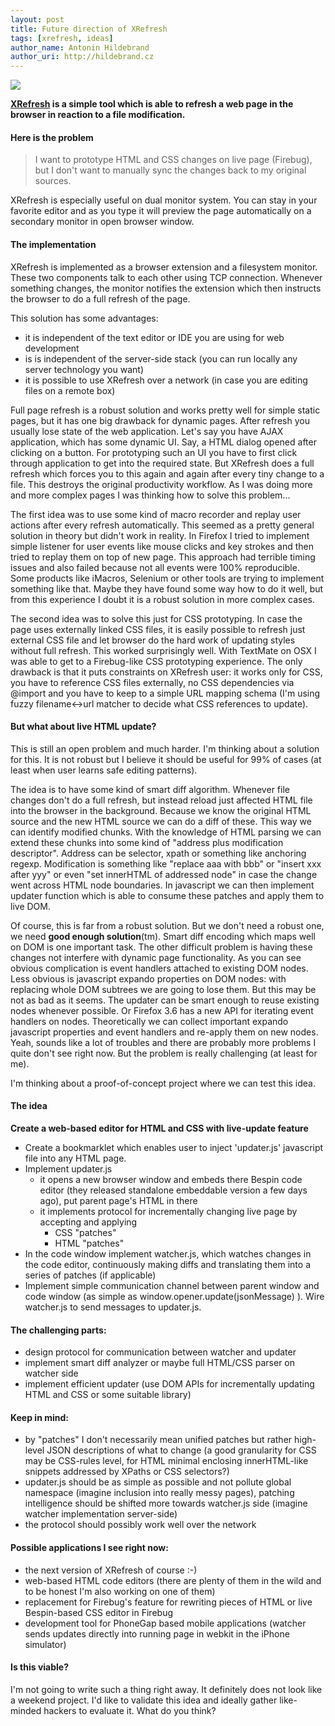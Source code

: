 ```yaml
---
layout: post
title: Future direction of XRefresh
tags: [xrefresh, ideas]
author_name: Antonin Hildebrand
author_uri: http://hildebrand.cz
---
```


<img src="{{site.url}}/base/img/icons/xrefresh-64.png" class="intro-icon"/>

**[XRefresh](http://xrefresh.binaryage.com) is a simple tool which is able to refresh a web page in the browser in reaction to a file modification.**

#### Here is the problem

> I want to prototype HTML and CSS changes on live page (Firebug), but I don't want to manually sync the changes back to my original sources.

XRefresh is especially useful on dual monitor system. You can stay in your favorite editor and as you type it will preview the page automatically on a secondary monitor in open browser window.

#### The implementation

XRefresh is implemented as a browser extension and a filesystem monitor. These two components talk to each other using TCP connection. Whenever something changes, the monitor notifies the extension which then instructs the browser to do a full refresh of the page.

This solution has some advantages:

* it is independent of the text editor or IDE you are using for web development
* is is independent of the server-side stack (you can run locally any server technology you want)
* it is possible to use XRefresh over a network (in case you are editing files on a remote box)

Full page refresh is a robust solution and works pretty well for simple static pages, but it has one big drawback for dynamic pages. After refresh you usually lose state of the web application. Let's say you have AJAX application, which has some dynamic UI. Say, a HTML dialog opened after clicking on a button. For prototyping such an UI you have to first click through application to get into the required state. But XRefresh does a full refresh which forces you to this again and again after every tiny change to a file. This destroys the original productivity workflow. As I was doing more and more complex pages I was thinking how to solve this problem...

The first idea was to use some kind of macro recorder and replay user actions after every refresh automatically. This seemed as a pretty general solution in theory but didn't work in reality. In Firefox I tried to implement simple listener for user events like mouse clicks and key strokes and then tried to replay them on top of new page. This approach had terrible timing issues and also failed because not all events were 100% reproducible. Some products like iMacros, Selenium or other tools are trying to implement something like that. Maybe they have found some way how to do it well, but from this experience I doubt it is a robust solution in more complex cases.

The second idea was to solve this just for CSS prototyping. In case the page uses externally linked CSS files, it is easily possible to refresh just external CSS file and let browser do the hard work of updating styles without full refresh. This worked surprisingly well. With TextMate on OSX I was able to get to a Firebug-like CSS prototyping experience. The only drawback is that it puts constraints on XRefresh user: it works only for CSS, you have to reference CSS files externally, no CSS dependencies via @import and you have to keep to a simple URL mapping schema (I'm using fuzzy filename&lt;-&gt;url matcher to decide what CSS references to update).

#### But what about live HTML update? 

This is still an open problem and much harder. I'm thinking about a solution for this. It is not robust but I believe it should be useful for 99% of cases (at least when user learns safe editing patterns).

The idea is to have some kind of smart diff algorithm. Whenever file changes don't do a full refresh, but instead reload just affected HTML file into the browser in the background. Because we know the original HTML source and the new HTML source we can do a diff of these. This way we can identify modified chunks. With the knowledge of HTML parsing we can extend these chunks into some kind of "address plus modification descriptor". Address can be selector, xpath or something like anchoring regexp. Modification is something like "replace aaa with bbb" or "insert xxx after yyy" or even "set innerHTML of addressed node" in case the change went across HTML node boundaries. In javascript we can then implement updater function which is able to consume these patches and apply them to live DOM.

Of course, this is far from a robust solution. But we don't need a robust one, we need __good enough solution__(tm). Smart diff encoding which maps well on DOM is one important task. The other difficult problem is having these changes not interfere with dynamic page functionality. As you can see obvious complication is event handlers attached to existing DOM nodes. Less obvious is javascript expando properties on DOM nodes: with replacing whole DOM subtrees we are going to lose them. But this may be not as bad as it seems. The updater can be smart enough to reuse existing nodes whenever possible. Or Firefox 3.6 has a new API for iterating event handlers on nodes. Theoretically we can collect important expando javascript properties and event handlers and re-apply them on new nodes. Yeah, sounds like a lot of troubles and there are probably more problems I quite don't see right now. But the problem is really challenging (at least for me).

I'm thinking about a proof-of-concept project where we can test this idea.

#### The idea

**Create a web-based editor for HTML and CSS with live-update feature**

* Create a bookmarklet which enables user to inject 'updater.js' javascript file into any HTML page.
* Implement updater.js
  * it opens a new browser window and embeds there Bespin code editor (they released standalone embeddable version a few days ago), put parent page's HTML in there
  * it implements protocol for incrementally changing live page by accepting and applying
    * CSS "patches"
    * HTML "patches"
* In the code window implement watcher.js, which watches changes in the code editor, continuously making diffs and translating them into a series of patches (if applicable)
* Implement simple communication channel between parent window and code window (as simple as window.opener.update(jsonMessage) ). 
  Wire watcher.js to send messages to updater.js.

#### The challenging parts:

* design protocol for communication between watcher and updater
* implement smart diff analyzer or maybe full HTML/CSS parser on watcher side
* implement efficient updater (use DOM APIs for incrementally updating HTML and CSS or some suitable library)

#### Keep in mind:

* by "patches" I don't necessarily mean unified patches but rather
high-level JSON descriptions of what to change (a good granularity for
CSS may be CSS-rules level, for HTML minimal enclosing innerHTML-like
snippets addressed by XPaths or CSS selectors?)
* updater.js should be as simple as possible and not pollute global
namespace (imagine inclusion into really messy pages), patching
intelligence should be shifted more towards watcher.js side (imagine
watcher implementation server-side)
* the protocol should possibly work well over the network

#### Possible applications I see right now:

* the next version of XRefresh of course :-)
* web-based HTML code editors (there are plenty of them in the wild and to be honest I'm also working on one of them)
* replacement for Firebug's feature for rewriting pieces of HTML or live Bespin-based CSS editor in Firebug
* development tool for PhoneGap based mobile applications (watcher sends updates directly into running page in webkit in the iPhone simulator)

#### Is this viable?

I'm not going to write such a thing right away. It definitely does not look like a weekend project. I'd like to validate this idea and ideally gather like-minded hackers to evaluate it. What do you think?